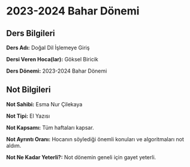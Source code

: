 # 2023-2024 Bahar Dönemi

## Ders Bilgileri
**Ders Adı:** Doğal Dil İşlemeye Giriş

**Dersi Veren Hoca(lar):** Göksel Biricik

**Ders Dönemi:** 2023-2024 Bahar Dönemi  

## Not Bilgileri
**Not Sahibi:** Esma Nur Çilekaya

**Not Tipi:** El Yazısı

**Not Kapsamı:** Tüm haftaları kapsar.

**Not Ayrıntı Oranı:** Hocanın söylediği önemli konuları ve algoritmaları not aldım. 

**Not Ne Kadar Yeterli?:** Not dönemin geneli için gayet yeterli.